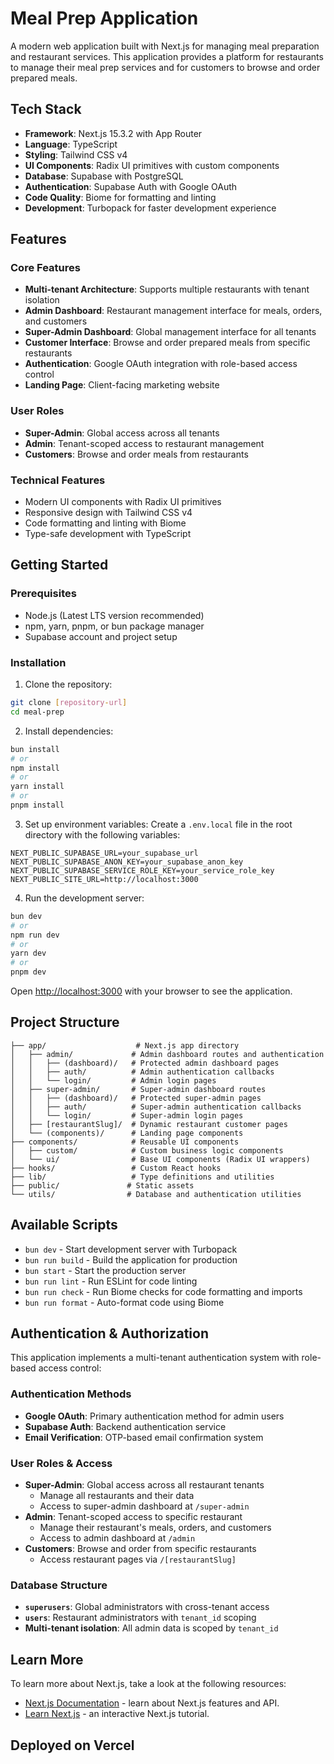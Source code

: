 # Meal Prep Application

A modern web application built with Next.js for managing meal preparation and restaurant services. This application provides a platform for restaurants to manage their meal prep services and for customers to browse and order prepared meals.

## Tech Stack

- **Framework**: Next.js 15.3.2 with App Router
- **Language**: TypeScript
- **Styling**: Tailwind CSS v4
- **UI Components**: Radix UI primitives with custom components
- **Database**: Supabase with PostgreSQL
- **Authentication**: Supabase Auth with Google OAuth
- **Code Quality**: Biome for formatting and linting
- **Development**: Turbopack for faster development experience

## Features

### Core Features
- **Multi-tenant Architecture**: Supports multiple restaurants with tenant isolation
- **Admin Dashboard**: Restaurant management interface for meals, orders, and customers
- **Super-Admin Dashboard**: Global management interface for all tenants
- **Customer Interface**: Browse and order prepared meals from specific restaurants
- **Authentication**: Google OAuth integration with role-based access control
- **Landing Page**: Client-facing marketing website

### User Roles
- **Super-Admin**: Global access across all tenants
- **Admin**: Tenant-scoped access to restaurant management
- **Customers**: Browse and order meals from restaurants

### Technical Features
- Modern UI components with Radix UI primitives
- Responsive design with Tailwind CSS v4
- Code formatting and linting with Biome
- Type-safe development with TypeScript

## Getting Started

### Prerequisites

- Node.js (Latest LTS version recommended)
- npm, yarn, pnpm, or bun package manager
- Supabase account and project setup

### Installation

1. Clone the repository:
```bash
git clone [repository-url]
cd meal-prep
```

2. Install dependencies:
```bash
bun install
# or
npm install
# or
yarn install
# or
pnpm install
```

3. Set up environment variables:
Create a `.env.local` file in the root directory with the following variables:
```
NEXT_PUBLIC_SUPABASE_URL=your_supabase_url
NEXT_PUBLIC_SUPABASE_ANON_KEY=your_supabase_anon_key
NEXT_PUBLIC_SUPABASE_SERVICE_ROLE_KEY=your_service_role_key
NEXT_PUBLIC_SITE_URL=http://localhost:3000
```

4. Run the development server:
```bash
bun dev
# or
npm run dev
# or
yarn dev
# or
pnpm dev
```

Open [http://localhost:3000](http://localhost:3000) with your browser to see the application.

## Project Structure

```
├── app/                    # Next.js app directory
│   ├── admin/             # Admin dashboard routes and authentication
│   │   ├── (dashboard)/   # Protected admin dashboard pages
│   │   ├── auth/          # Admin authentication callbacks
│   │   └── login/         # Admin login pages
│   ├── super-admin/       # Super-admin dashboard routes
│   │   ├── (dashboard)/   # Protected super-admin pages
│   │   ├── auth/          # Super-admin authentication callbacks
│   │   └── login/         # Super-admin login pages
│   ├── [restaurantSlug]/  # Dynamic restaurant customer pages
│   └── (components)/      # Landing page components
├── components/            # Reusable UI components
│   ├── custom/            # Custom business logic components
│   └── ui/                # Base UI components (Radix UI wrappers)
├── hooks/                 # Custom React hooks
├── lib/                   # Type definitions and utilities
├── public/               # Static assets
└── utils/                # Database and authentication utilities
```

## Available Scripts

- `bun dev` - Start development server with Turbopack
- `bun run build` - Build the application for production
- `bun start` - Start the production server
- `bun run lint` - Run ESLint for code linting
- `bun run check` - Run Biome checks for code formatting and imports
- `bun run format` - Auto-format code using Biome

## Authentication & Authorization

This application implements a multi-tenant authentication system with role-based access control:

### Authentication Methods
- **Google OAuth**: Primary authentication method for admin users
- **Supabase Auth**: Backend authentication service
- **Email Verification**: OTP-based email confirmation system

### User Roles & Access
- **Super-Admin**: Global access across all restaurant tenants
  - Manage all restaurants and their data
  - Access to super-admin dashboard at `/super-admin`
- **Admin**: Tenant-scoped access to specific restaurant
  - Manage their restaurant's meals, orders, and customers
  - Access to admin dashboard at `/admin`
- **Customers**: Browse and order from specific restaurants
  - Access restaurant pages via `/[restaurantSlug]`

### Database Structure
- **`superusers`**: Global administrators with cross-tenant access
- **`users`**: Restaurant administrators with `tenant_id` scoping
- **Multi-tenant isolation**: All admin data is scoped by `tenant_id`


## Learn More

To learn more about Next.js, take a look at the following resources:

- [Next.js Documentation](https://nextjs.org/docs) - learn about Next.js features and API.
- [Learn Next.js](https://nextjs.org/learn) - an interactive Next.js tutorial.


## Deployed on Vercel
